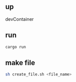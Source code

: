 ## up  
devContainer

## run
```bash
cargo run
```
## make file
```bash
sh create_file.sh <file_name>
```